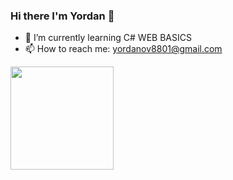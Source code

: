 ### Hi there I'm Yordan 👋 

- 🌱 I’m currently learning C# WEB BASICS
- 📫 How to reach me: yordanov8801@gmail.com

<img height="165em" src="https://github-readme-stats-eight-theta.vercel.app/api/top-langs/?username=yordanov1&layout=compact&langs_count=8&hide=java,r&theme=react "/>









